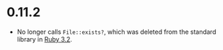 # 0.11.2

* No longer calls `File::exists?`, which was deleted from the standard library in [Ruby 3.2](https://www.ruby-lang.org/en/news/2022/12/25/ruby-3-2-0-released/).
